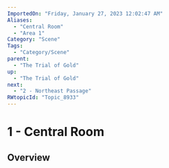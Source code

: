 ```yaml
---
ImportedOn: "Friday, January 27, 2023 12:02:47 AM"
Aliases:
  - "Central Room"
  - "Area 1"
Category: "Scene"
Tags:
  - "Category/Scene"
parent:
  - "The Trial of Gold"
up:
  - "The Trial of Gold"
next:
  - "2 - Northeast Passage"
RWtopicId: "Topic_8933"
---
```

# 1 - Central Room
## Overview
